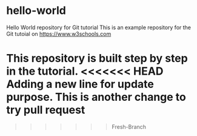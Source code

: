# hello-world
Hello World repository for Git tutorial
This is an example repository for the Git tutoial on https://www.w3schools.com

This repository is built step by step in the tutorial.
<<<<<<< HEAD
Adding a new line for update purpose.
This is another change to try pull request
=======
>>>>>>> Fresh-Branch
